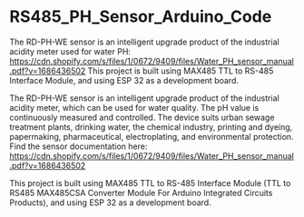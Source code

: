 # RS485_PH_Sensor_Arduino_Code
The RD-PH-WE sensor is an intelligent upgrade product of the industrial acidity meter used for water PH: https://cdn.shopify.com/s/files/1/0672/9409/files/Water_PH_sensor_manual.pdf?v=1686436502  This project is built using MAX485 TTL to RS-485 Interface Module, and using ESP 32 as a development board. 

The RD-PH-WE sensor is an intelligent upgrade product of the industrial acidity meter, which can be used for water quality. The pH value is continuously measured and controlled. The device suits urban sewage treatment plants, drinking water, the chemical industry, printing and dyeing, papermaking, pharmaceutical, electroplating, and environmental protection. Find the sensor documentation here: https://cdn.shopify.com/s/files/1/0672/9409/files/Water_PH_sensor_manual.pdf?v=1686436502

This project is built using MAX485 TTL to RS-485 Interface Module (TTL to RS485 MAX485CSA Converter Module For Arduino Integrated Circuits Products), and using ESP 32 as a development board. 




